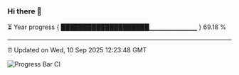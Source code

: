 ### Hi there 👋

⏳ Year progress { ████████████████████▁▁▁▁▁▁▁▁▁▁ } 69.18 %

---

⏰ Updated on Wed, 10 Sep 2025 12:23:48 GMT

![Progress Bar CI](https://github.com/code-lakshay/GitHub-Actions-Demo/workflows/Progress%20Bar%20CI/badge.svg)
